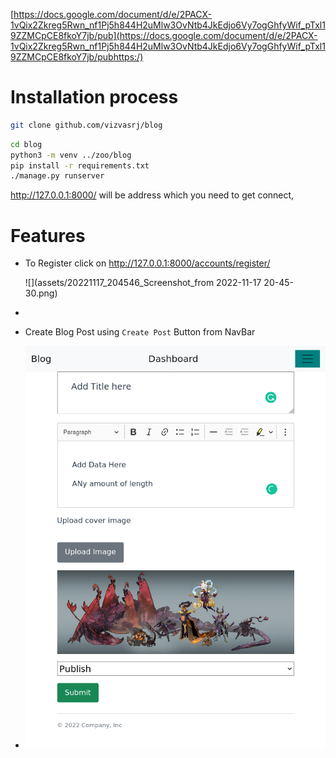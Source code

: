 [https://docs.google.com/document/d/e/2PACX-1vQix2Zkreg5Rwn_nf1Pj5h844H2uMlw3OvNtb4JkEdjo6Vy7ogGhfyWif_pTxl19ZZMCpCE8fkoY7jb/pub](https://docs.google.com/document/d/e/2PACX-1vQix2Zkreg5Rwn_nf1Pj5h844H2uMlw3OvNtb4JkEdjo6Vy7ogGhfyWif_pTxl19ZZMCpCE8fkoY7jb/pubhttps:/)

# Installation process

```bash
git clone github.com/vizvasrj/blog
```

```bash
cd blog
python3 -m venv ../zoo/blog
pip install -r requirements.txt
./manage.py runserver
```

http://127.0.0.1:8000/ will be address which you need to get connect,

# Features

* To Register click on http://127.0.0.1:8000/accounts/register/ 

  ![](assets/20221117_204546_Screenshot_from 2022-11-17 20-45-30.png)
*
* Create Blog Post using `Create Post` Button from NavBar
* ![](assets/20221117_203406_img01.png)
